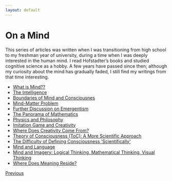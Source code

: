 ```yaml
---
layout: default
---
```


# On a Mind

This series of articles was written when I was transitioning from high school to my freshman year of university, during a time when I was deeply interested in the human mind. I read Hofstadter’s books and studied cognitive science as a hobby. A few years have passed since then; although my curiosity about the mind has gradually faded, I still find my writings from that time interesting.


- [What is Mind??](./1.html)
- [The Intelligence](./2.html)
- [Boundaries of Mind and Consciousnes](./3.html)
- [Mind-Matter Problem](./4.html)
- [Further Discussion on Emergentism](./5.html)
- [The Panorama of Mathematics](./6.html)
- [Physics and Philosophy](./7.html)
- [Imitation Game and Creativity](./8.html)
- [Where Does Creativity Come From?](./9.html)
- [Theory of Consciousness (ToC): A More Scientific Approach](./10.html)
- [The Difficulty of Defining Consciousness 'Scientifically'](./11.html)
- [Mind and Language](./12.html)
- [Mind and Imagery: Logical Thinking, Mathematical Thinking, Visual Thinking](./13.html)
- [Where Does Meaning Reside?](./14.html)



<div class="pagination">
  <a href="{{ 'P/P_content.html' | relative_url }}" class="prev-button">Previous</a>
</div>